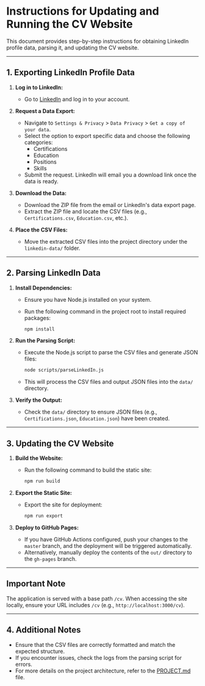 # Instructions for Updating and Running the CV Website

This document provides step-by-step instructions for obtaining LinkedIn profile data, parsing it, and updating the CV website.

---

## 1. Exporting LinkedIn Profile Data

1. **Log in to LinkedIn:**
   - Go to [LinkedIn](https://www.linkedin.com/) and log in to your account.

2. **Request a Data Export:**
   - Navigate to `Settings & Privacy` > `Data Privacy` > `Get a copy of your data`.
   - Select the option to export specific data and choose the following categories:
     - Certifications
     - Education
     - Positions
     - Skills
   - Submit the request. LinkedIn will email you a download link once the data is ready.

3. **Download the Data:**
   - Download the ZIP file from the email or LinkedIn's data export page.
   - Extract the ZIP file and locate the CSV files (e.g., `Certifications.csv`, `Education.csv`, etc.).

4. **Place the CSV Files:**
   - Move the extracted CSV files into the project directory under the `linkedin-data/` folder.

---

## 2. Parsing LinkedIn Data

1. **Install Dependencies:**
   - Ensure you have Node.js installed on your system.
   - Run the following command in the project root to install required packages:

     ```bash
     npm install
     ```

2. **Run the Parsing Script:**
   - Execute the Node.js script to parse the CSV files and generate JSON files:

     ```bash
     node scripts/parseLinkedIn.js
     ```

   - This will process the CSV files and output JSON files into the `data/` directory.

3. **Verify the Output:**
   - Check the `data/` directory to ensure JSON files (e.g., `Certifications.json`, `Education.json`) have been created.

---

## 3. Updating the CV Website

1. **Build the Website:**
   - Run the following command to build the static site:

     ```bash
     npm run build
     ```

2. **Export the Static Site:**
   - Export the site for deployment:

     ```bash
     npm run export
     ```

3. **Deploy to GitHub Pages:**
   - If you have GitHub Actions configured, push your changes to the `master` branch, and the deployment will be triggered automatically.
   - Alternatively, manually deploy the contents of the `out/` directory to the `gh-pages` branch.

---

## Important Note

The application is served with a base path `/cv`. When accessing the site locally, ensure your URL includes `/cv` (e.g., `http://localhost:3000/cv`).

---

## 4. Additional Notes

- Ensure that the CSV files are correctly formatted and match the expected structure.
- If you encounter issues, check the logs from the parsing script for errors.
- For more details on the project architecture, refer to the [PROJECT.md](./PROJECT.md) file.
